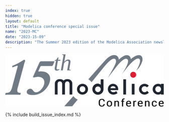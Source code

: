 ```yaml
---
index: true
hidden: true
layout: default
title: "Modelica conference special issue"
name: "2023-MC"
date: "2023-15-09"
description: "The Summer 2023 edition of the Modelica Association newsletter"
---
```


![Modelica newsletter 2023-02 logo](MC15logo.svg)

{% include build_issue_index.md %}

